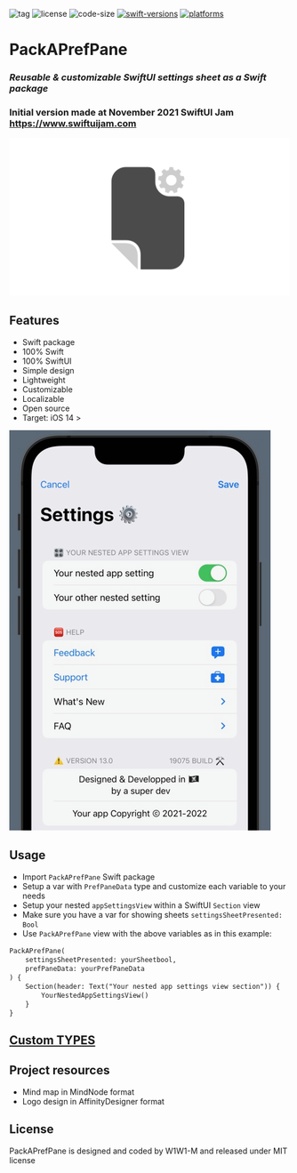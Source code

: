 ![tag](https://img.shields.io//github/v/tag/W1W1-M/PackAPrefPane)
![license](https://img.shields.io/github/license/W1W1-M/PackAPrefPane)
![code-size](https://img.shields.io/github/languages/code-size/W1W1-M/PackAPrefPane)
[![swift-versions](https://img.shields.io/endpoint?url=https%3A%2F%2Fswiftpackageindex.com%2Fapi%2Fpackages%2FW1W1-M%2FPackAPrefPane%2Fbadge%3Ftype%3Dswift-versions)](https://swiftpackageindex.com/W1W1-M/PackAPrefPane)
[![platforms](https://img.shields.io/endpoint?url=https%3A%2F%2Fswiftpackageindex.com%2Fapi%2Fpackages%2FW1W1-M%2FPackAPrefPane%2Fbadge%3Ftype%3Dplatforms)](https://swiftpackageindex.com/W1W1-M/PackAPrefPane)

# **PackAPrefPane**

### *Reusable & customizable SwiftUI settings sheet as a Swift package*
### Initial version made at November 2021 SwiftUI Jam https://www.swiftuijam.com

![PackAPrefPane Logo](PackAPrefPaneLogo.png)

## Features
* Swift package
* 100% Swift
* 100% SwiftUI
* Simple design
* Lightweight
* Customizable
* Localizable
* Open source
* Target: iOS 14 >

![PackAPrefPane preview](PackAPrefPanePreview.png)

## Usage
* Import `PackAPrefPane` Swift package
* Setup a var with `PrefPaneData` type and customize each variable to your needs
* Setup your nested `appSettingsView` within a SwiftUI `Section` view
* Make sure you have a var for showing sheets `settingsSheetPresented: Bool`
* Use `PackAPrefPane` view with the above variables as in this example:  
```
PackAPrefPane(  
    settingsSheetPresented: yourSheetbool,  
    prefPaneData: yourPrefPaneData  
) {  
    Section(header: Text("Your nested app settings view section")) {  
        YourNestedAppSettingsView()  
    }  
}  
``` 

## [Custom TYPES](TYPES.md)

## Project resources
* Mind map in MindNode format
* Logo design in AffinityDesigner format

## License
PackAPrefPane is designed and coded by W1W1-M and released under MIT license
